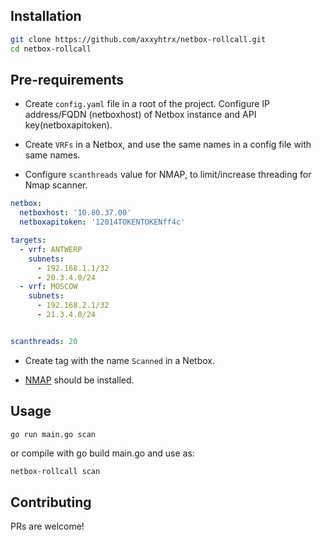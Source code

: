 ## Installation


```bash
git clone https://github.com/axxyhtrx/netbox-rollcall.git
cd netbox-rollcall
```

## Pre-requirements
- Create `config.yaml` file in a root of the project. Configure IP address/FQDN (netboxhost) of Netbox instance and API key(netboxapitoken).

- Create `VRFs` in a Netbox, and use the same names in a config file with same names.
- Configure `scanthreads` value for NMAP, to limit/increase threading for Nmap scanner.

```yaml
netbox:
  netboxhost: '10.80.37.00'
  netboxapitoken: '12014TOKENTOKENff4c'

targets:
  - vrf: ANTWERP
    subnets:
      - 192.168.1.1/32
      - 20.3.4.0/24
  - vrf: MOSCOW
    subnets:
      - 192.168.2.1/32
      - 21.3.4.0/24


scanthreads: 20

```


- Create tag with the name `Scanned` in a Netbox.

- [NMAP](Nmap.org) should be installed.


## Usage
```bash
go run main.go scan
```
or compile with go build main.go and use as:

```
netbox-rollcall scan
```
## Contributing

PRs are welcome!